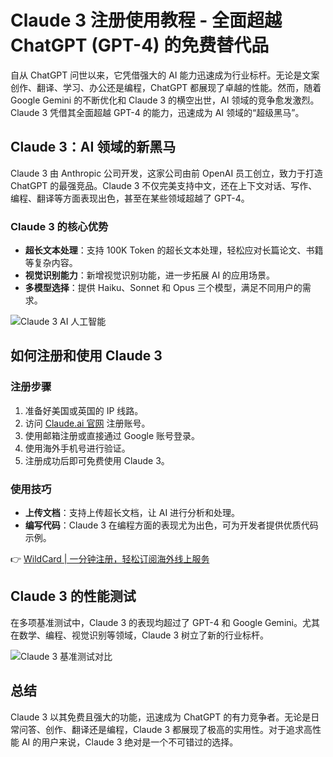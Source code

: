 # Claude 3 注册使用教程 - 全面超越 ChatGPT (GPT-4) 的免费替代品

自从 ChatGPT 问世以来，它凭借强大的 AI 能力迅速成为行业标杆。无论是文案创作、翻译、学习、办公还是编程，ChatGPT 都展现了卓越的性能。然而，随着 Google Gemini 的不断优化和 Claude 3 的横空出世，AI 领域的竞争愈发激烈。Claude 3 凭借其全面超越 GPT-4 的能力，迅速成为 AI 领域的“超级黑马”。

## Claude 3：AI 领域的新黑马

Claude 3 由 Anthropic 公司开发，这家公司由前 OpenAI 员工创立，致力于打造 ChatGPT 的最强竞品。Claude 3 不仅完美支持中文，还在上下文对话、写作、编程、翻译等方面表现出色，甚至在某些领域超越了 GPT-4。

### Claude 3 的核心优势

- **超长文本处理**：支持 100K Token 的超长文本处理，轻松应对长篇论文、书籍等复杂内容。
- **视觉识别能力**：新增视觉识别功能，进一步拓展 AI 的应用场景。
- **多模型选择**：提供 Haiku、Sonnet 和 Opus 三个模型，满足不同用户的需求。

![Claude 3 AI 人工智能](https://bbtdd.com/img/540544397887091.webp)

## 如何注册和使用 Claude 3

### 注册步骤

1. 准备好美国或英国的 IP 线路。
2. 访问 [Claude.ai 官网](https://www.claude.ai) 注册账号。
3. 使用邮箱注册或直接通过 Google 账号登录。
4. 使用海外手机号进行验证。
5. 注册成功后即可免费使用 Claude 3。

### 使用技巧

- **上传文档**：支持上传超长文档，让 AI 进行分析和处理。
- **编写代码**：Claude 3 在编程方面的表现尤为出色，可为开发者提供优质代码示例。

👉 [WildCard | 一分钟注册，轻松订阅海外线上服务](https://bbtdd.com/WildCard)

## Claude 3 的性能测试

在多项基准测试中，Claude 3 的表现均超过了 GPT-4 和 Google Gemini。尤其在数学、编程、视觉识别等领域，Claude 3 树立了新的行业标杆。

![Claude 3 基准测试对比](https://bbtdd.com/img/079147956998.webp)

## 总结

Claude 3 以其免费且强大的功能，迅速成为 ChatGPT 的有力竞争者。无论是日常问答、创作、翻译还是编程，Claude 3 都展现了极高的实用性。对于追求高性能 AI 的用户来说，Claude 3 绝对是一个不可错过的选择。